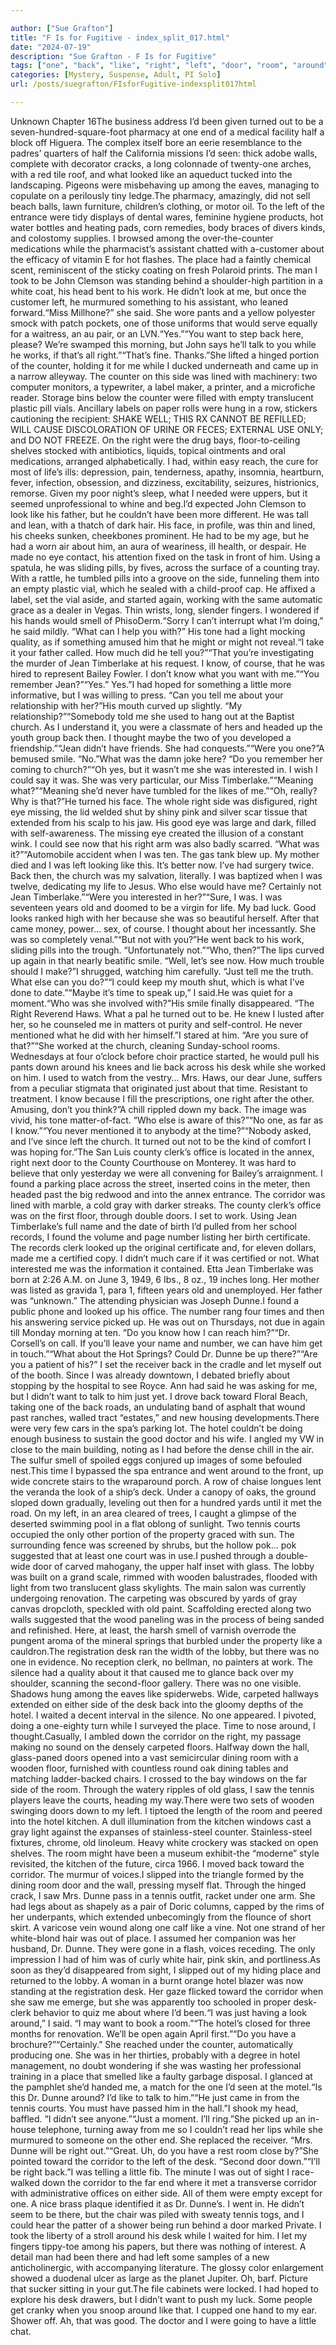 ```yaml
---

author: ["Sue Grafton"]
title: "F Is for Fugitive - index_split_017.html"
date: "2024-07-19"
description: "Sue Grafton - F Is for Fugitive"
tags: ["one", "back", "like", "right", "left", "door", "room", "around", "desk", "corridor", "place", "side", "two", "jean", "time", "dunne", "hotel", "work", "look", "want", "counter", "church", "could", "old", "tennis"]
categories: [Mystery, Suspense, Adult, PI Solo]
url: /posts/suegrafton/FIsforFugitive-indexsplit017html

---
```



Unknown
Chapter 16The business address I’d been given turned out to be a seven-hundred-square-foot pharmacy at one end of a medical facility half a block off Higuera. The complex itself bore an eerie resemblance to the padres’ quarters of half the California missions I’d seen: thick adobe walls, complete with decorator cracks, a long colonnade of twenty-one arches, with a red tile roof, and what looked like an aqueduct tucked into the landscaping. Pigeons were misbehaving up among the eaves, managing to copulate on a perilously tiny ledge.The pharmacy, amazingly, did not sell beach balls, lawn furniture, children’s clothing, or motor oil. To the left of the entrance were tidy displays of dental wares, feminine hygiene products, hot water bottles and heating pads, corn remedies, body braces of divers kinds, and colostomy supplies. I browsed among the over-the-counter medications while the pharmacist’s assistant chatted with a-customer about the efficacy of vitamin E for hot flashes. The place had a faintly chemical scent, reminiscent of the sticky coating on fresh Polaroid prints. The man I took to be John Clemson was standing behind a shoulder-high partition in a white coat, his head bent to his work. He didn’t look at me, but once the customer left, he murmured something to his assistant, who leaned forward.“Miss Millhone?” she said. She wore pants and a yellow polyester smock with patch pockets, one of those uniforms that would serve equally for a waitress, an au pair, or an LVN.“Yes.”“You want to step back here, please? We’re swamped this morning, but John says he’ll talk to you while he works, if that’s all right.”“That’s fine. Thanks.”She lifted a hinged portion of the counter, holding it for me while I ducked underneath and came up in a narrow alleyway. The counter on this side was lined with machinery: two computer monitors, a typewriter, a label maker, a printer, and a microfiche reader. Storage bins below the counter were filled with empty translucent plastic pill vials. Ancillary labels on paper rolls were hung in a row, stickers cautioning the recipient: SHAKE WELL; THIS RX CANNOT BE REFILLED; WILL CAUSE DISCOLORATION OF URINE OR FECES; EXTERNAL USE ONLY; and DO NOT FREEZE. On the right were the drug bays, floor-to-ceiling shelves stocked with antibiotics, liquids, topical ointments and oral medications, arranged alphabetically. I had, within easy reach, the cure for most of life’s ills: depression, pain, tenderness, apathy, insomnia, heartburn, fever, infection, obsession, and dizziness, excitability, seizures, histrionics, remorse. Given my poor night’s sleep, what I needed were uppers, but it seemed unprofessional to whine and beg.I’d expected John Clemson to look like his father, but he couldn’t have been more different. He was tall and lean, with a thatch of dark hair. His face, in profile, was thin and lined, his cheeks sunken, cheekbones prominent. He had to be my age, but he had a worn air about him, an aura of weariness, ill health, or despair. He made no eye contact, his attention fixed on the task in front of him. Using a spatula, he was sliding pills, by fives, across the surface of a counting tray. With a rattle, he tumbled pills into a groove on the side, funneling them into an empty plastic vial, which he sealed with a child-proof cap. He affixed a label, set the vial aside, and started again, working with the same automatic grace as a dealer in Vegas. Thin wrists, long, slender fingers. I wondered if his hands would smell of PhisoDerm.“Sorry I can’t interrupt what I’m doing,” he said mildly. “What can I help you with?” His tone had a light mocking quality, as if something amused him that he might or might not reveal.“I take it your father called. How much did he tell you?”“That you’re investigating the murder of Jean Timberlake at his request. I know, of course, that he was hired to represent Bailey Fowler. I don’t know what you want with me.”“You remember Jean?”“Yes.” Yes.”I had hoped for something a little more informative, but I was willing to press. “Can you tell me about your relationship with her?”His mouth curved up slightly. “My relationship?”“Somebody told me she used to hang out at the Baptist church. As I understand it, you were a classmate of hers and headed up the youth group back then. I thought maybe the two of you developed a friendship.”“Jean didn’t have friends. She had conquests.”“Were you one?”A bemused smile. “No.”What was the damn joke here? “Do you remember her coming to church?”“Oh yes, but it wasn’t me she was interested in. I wish I could say it was. She was very particular, our Miss Timberlake.”“Meaning what?”“Meaning she’d never have tumbled for the likes of me.”“Oh, really? Why is that?”He turned his face. The whole right side was disfigured, right eye missing, the lid welded shut by shiny pink and silver scar tissue that extended from his scalp to his jaw. His good eye was large and dark, filled with self-awareness. The missing eye created the illusion of a constant wink. I could see now that his right arm was also badly scarred. “What was it?”“Automobile accident when I was ten. The gas tank blew up. My mother died and I was left looking like this. It’s better now. I’ve had surgery twice. Back then, the church was my salvation, literally. I was baptized when I was twelve, dedicating my life to Jesus. Who else would have me? Certainly not Jean Timberlake.”“Were you interested in her?”“Sure, I was. I was seventeen years old and doomed to be a virgin for life. My bad luck. Good looks ranked high with her because she was so beautiful herself. After that came money, power... sex, of course. I thought about her incessantly. She was so completely venal.”“But not with you?”He went back to his work, sliding pills into the trough. “Unfortunately not.”“Who, then?”The lips curved up again in that nearly beatific smile. “Well, let’s see now. How much trouble should I make?”I shrugged, watching him carefully. “Just tell me the truth. What else can you do?”“I could keep my mouth shut, which is what I’ve done to date.”“Maybe it’s time to speak up,” I said.He was quiet for a moment.“Who was she involved with?”His smile finally disappeared. “The Right Reverend Haws. What a pal he turned out to be. He knew I lusted after her, so he counseled me in matters ot purity and self-control. He never mentioned what he did with her himself.”I stared at him. “Are you sure of that?”“She worked at the church, cleaning Sunday-school rooms. Wednesdays at four o’clock before choir practice started, he would pull his pants down around his knees and lie back across his desk while she worked on him. I used to watch from the vestry... Mrs. Haws, our dear June, suffers from a peculiar stigmata that originated just about that time. Resistant to treatment. I know because I fill the prescriptions, one right after the other. Amusing, don’t you think?”A chill rippled down my back. The image was vivid, his tone matter-of-fact. “Who else is aware of this?”“No one, as far as I know.”“You never mentioned it to anybody at the time?”“Nobody asked, and I’ve since left the church. It turned out not to be the kind of comfort I was hoping for.”The San Luis county clerk’s office is located in the annex, right next door to the County Courthouse on Monterey. It was hard to believe that only yesterday we were all convening for Bailey’s arraignment. I found a parking place across the street, inserted coins in the meter, then headed past the big redwood and into the annex entrance. The corridor was lined with marble, a cold gray with darker streaks. The county clerk’s office was on the first floor, through double doors. I set to work. Using Jean Timberlake’s full name and the date of birth I’d pulled from her school records, I found the volume and page number listing her birth certificate. The records clerk looked up the original certificate and, for eleven dollars, made me a certified copy. I didn’t much care if it was certified or not. What interested me was the information it contained. Etta Jean Timberlake was born at 2:26 A.M. on June 3, 1949, 6 Ibs., 8 oz., 19 inches long. Her mother was listed as gravida 1, para 1, fifteen years old and unemployed. Her father was “unknown.” The attending physician was Joseph Dunne.I found a public phone and looked up his office. The number rang four times and then his answering service picked up. He was out on Thursdays, not due in again till Monday morning at ten. “Do you know how I can reach him?”“Dr. Corsell’s on call. If you’ll leave your name and number, we can have him get in touch.”“What about the Hot Springs? Could Dr. Dunne be up there?”“Are you a patient of his?” I set the receiver back in the cradle and let myself out of the booth. Since I was already downtown, I debated briefly about stopping by the hospital to see Royce. Ann had said he was asking for me, but I didn’t want to talk to him just yet. I drove back toward Floral Beach, taking one of the back roads, an undulating band of asphalt that wound past ranches, walled tract “estates,” and new housing developments.There were very few cars in the spa’s parking lot. The hotel couldn’t be doing enough business to sustain the good doctor and his wife. I angled my VW in close to the main building, noting as I had before the dense chill in the air. The sulfur smell of spoiled eggs conjured up images of some befouled nest.This time I bypassed the spa entrance and went around to the front, up wide concrete stairs to the wraparound porch. A row of chaise longues lent the veranda the look of a ship’s deck. Under a canopy of oaks, the ground sloped down gradually, leveling out then for a hundred yards until it met the road. On my left, in an area cleared of trees, I caught a glimpse of the deserted swimming pool in a flat oblong of sunlight. Two tennis courts occupied the only other portion of the property graced with sun. The surrounding fence was screened by shrubs, but the hollow pok... pok suggested that at least one court was in use.I pushed through a double-wide door of carved mahogany, the upper half inset with glass. The lobby was built on a grand scale, rimmed with wooden balustrades, flooded with light from two translucent glass skylights. The main salon was currently undergoing renovation. The carpeting was obscured by yards of gray canvas dropcloth, speckled with old paint. Scaffolding erected along two walls suggested that the wood paneling was in the process of being sanded and refinished. Here, at least, the harsh smell of varnish overrode the pungent aroma of the mineral springs that burbled under the property like a cauldron.The registration desk ran the width of the lobby, but there was no one in evidence. No reception clerk, no bellman, no painters at work. The silence had a quality about it that caused me to glance back over my shoulder, scanning the second-floor gallery. There was no one visible. Shadows hung among the eaves like spiderwebs. Wide, carpeted hallways extended on either side of the desk back into the gloomy depths of the hotel. I waited a decent interval in the silence. No one appeared. I pivoted, doing a one-eighty turn while I surveyed the place. Time to nose around, I thought.Casually, I ambled down the corridor on the right, my passage making no sound on the densely carpeted floors. Halfway down the hall, glass-paned doors opened into a vast semicircular dining room with a wooden floor, furnished with countless round oak dining tables and matching ladder-backed chairs. I crossed to the bay windows on the far side of the room. Through the watery ripples of old glass, I saw the tennis players leave the courts, heading my way.There were two sets of wooden swinging doors down to my left. I tiptoed the length of the room and peered into the hotel kitchen. A dull illumination from the kitchen windows cast a gray light against the expanses of stainless-steel counter. Stainless-steel fixtures, chrome, old linoleum. Heavy white crockery was stacked on open shelves. The room might have been a museum exhibit-the “moderne” style revisited, the kitchen of the future, circa 1966. I moved back toward the corridor. The murmur of voices.I slipped into the triangle formed by the dining room door and the wall, pressing myself flat. Through the hinged crack, I saw Mrs. Dunne pass in a tennis outfit, racket under one arm. She had legs about as shapely as a pair of Doric columns, capped by the rims of her underpants, which extended unbecomingly from the flounce of short skirt. A varicose vein wound along one calf like a vine. Not one strand of her white-blond hair was out of place. I assumed her companion was her husband, Dr. Dunne. They were gone in a flash, voices receding. The only impression I had of him was of curly white hair, pink skin, and portliness.As soon as they’d disappeared from sight, I slipped out of my hiding place and returned to the lobby. A woman in a burnt orange hotel blazer was now standing at the registration desk. Her gaze flicked toward the corridor when she saw me emerge, but she was apparently too schooled in proper desk-clerk behavior to quiz me about where I’d been.“I was just having a look around,” I said. “I may want to book a room.”“The hotel’s closed for three months for renovation. We’ll be open again April first.”“Do you have a brochure?”“Certainly.” She reached under the counter, automatically producing one. She was in her thirties, probably with a degree in hotel management, no doubt wondering if she was wasting her professional training in a place that smelled like a faulty garbage disposal. I glanced at the pamphlet she’d handed me, a match for the one I’d seen at the motel.“Is this Dr. Dunne around? I’d like to talk to him.”“He just came in from the tennis courts. You must have passed him in the hall.”I shook my head, baffled. “I didn’t see anyone.”“Just a moment. I’ll ring.”She picked up an in-house telephone, turning away from me so I couldn’t read her lips while she murmured to someone on the other end. She replaced the receiver. “Mrs. Dunne will be right out.”“Great. Uh, do you have a rest room close by?”She pointed toward the corridor to the left of the desk. “Second door down.”“I’ll be right back.”I was telling a little fib. The minute I was out of sight I race-walked down the corridor to the far end where it met a transverse corridor with administrative offices on either side. All of them were empty except for one. A nice brass plaque identified it as Dr. Dunne’s. I went in. He didn’t seem to be there, but the chair was piled with sweaty tennis togs, and I could hear the patter of a shower being run behind a door marked Private. I took the liberty of a stroll around his desk while I waited for him. I let my fingers tippy-toe among his papers, but there was nothing of interest. A detail man had been there and had left some samples of a new anticholinergic, with accompanying literature. The glossy color enlargement showed a duodenal ulcer as large as the planet Jupiter. Oh, barf. Picture that sucker sitting in your gut.The file cabinets were locked. I had hoped to explore his desk drawers, but I didn’t want to push my luck. Some people get cranky when you snoop around like that. I cupped one hand to my ear. Shower off. Ah, that was good. The doctor and I were going to have a little chat.
